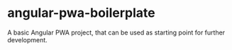 # angular-pwa-boilerplate
A basic Angular PWA project, that can be used as starting point for further development.
